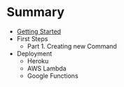 # Summary

* [Getting Started](README.md)
* First Steps
   * Part 1. Creating new Command
* Deployment
   * Heroku
   * AWS Lambda
   * Google Functions

